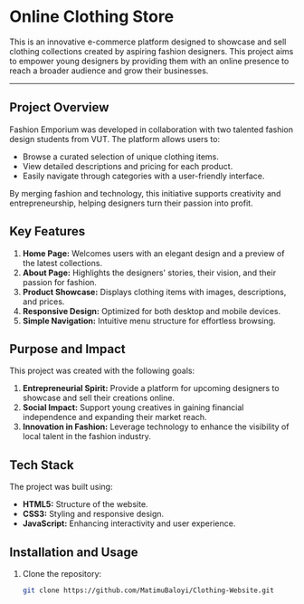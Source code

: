 # Online Clothing Store

This is an innovative e-commerce platform designed to showcase and sell clothing collections created by aspiring fashion designers. This project aims to empower young designers by providing them with an online presence to reach a broader audience and grow their businesses.

---

## **Project Overview**

Fashion Emporium was developed in collaboration with two talented fashion design students from VUT. The platform allows users to:

- Browse a curated selection of unique clothing items.
- View detailed descriptions and pricing for each product.
- Easily navigate through categories with a user-friendly interface.

By merging fashion and technology, this initiative supports creativity and entrepreneurship, helping designers turn their passion into profit.

## **Key Features**

1. **Home Page:** Welcomes users with an elegant design and a preview of the latest collections.
2. **About Page:** Highlights the designers' stories, their vision, and their passion for fashion.
3. **Product Showcase:** Displays clothing items with images, descriptions, and prices.
4. **Responsive Design:** Optimized for both desktop and mobile devices.
5. **Simple Navigation:** Intuitive menu structure for effortless browsing.

## **Purpose and Impact**

This project was created with the following goals:

1. **Entrepreneurial Spirit:** Provide a platform for upcoming designers to showcase and sell their creations online.
2. **Social Impact:** Support young creatives in gaining financial independence and expanding their market reach.
3. **Innovation in Fashion:** Leverage technology to enhance the visibility of local talent in the fashion industry.

## **Tech Stack**

The project was built using:

- **HTML5:** Structure of the website.
- **CSS3:** Styling and responsive design.
- **JavaScript:** Enhancing interactivity and user experience.

## **Installation and Usage**

1. Clone the repository:
   ```bash
   git clone https://github.com/MatimuBaloyi/Clothing-Website.git
   ```
